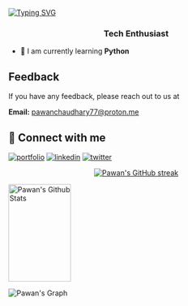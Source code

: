 [![Typing SVG](https://readme-typing-svg.herokuapp.com?font=Fira+Code&weight=600&pause=1000&color=2966F7&width=435&lines=Hi+There+%F0%9F%91%8B%2C+It's+me+Pawan+Chaudhary)](https://git.io/typing-svg)
<h3 align="center"> Tech Enthusiast </h3>


- 🧠 I am currently learning **Python**

## Feedback

If you have any feedback, please reach out to us at

**Email:** pawanchaudhary77@proton.me


## 🔗 Connect with me
[![portfolio](https://img.shields.io/badge/my_portfolio-000?style=for-the-badge&logo=ko-fi&logoColor=white)](https://chaudharypawan.com.np/)
[![linkedin](https://img.shields.io/badge/linkedin-0A66C2?style=for-the-badge&logo=linkedin&logoColor=white)](https://www.linkedin.com/in/pawan-cdhry/)
[![twitter](https://img.shields.io/badge/twitter-1DA1F2?style=for-the-badge&logo=twitter&logoColor=white)](https://x.com/pawan_cdy)

<p align="center">
  <a href="https://github.com/itsLuffie">
    <img src="https://github-readme-streak-stats.herokuapp.com/?user=itsLuffie&theme=radical&border=7F3FBF&background=0D1117" alt="Pawan's GitHub streak"/>
  </a>
</p>

<a href="https://github.com/itsLuffie"><img alt="Pawan's Github Stats" src="https://denvercoder1-github-readme-stats.vercel.app/api?username=itsLuffie&show_icons=true&count_private=true&theme=react&border_color=7F3FBF&bg_color=0D1117&title_color=F85D7F&icon_color=F8D866" height="192px" width="49.5%"/></a>

![Pawan's Graph](https://github-readme-activity-graph.vercel.app/graph?username=itsLuffie&custom_title=Pawan%20Chaudhary's%20GitHub%20Activity%20Graph&bg_color=0D1117&color=7F3FBF&line=7F3FBF&point=7F3FBF&area_color=FFFFFF&title_color=FFFFFF&area=true)